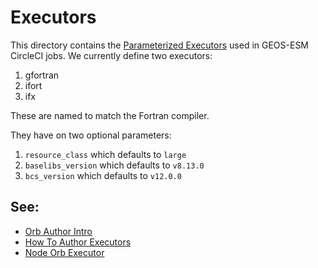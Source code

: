 # Executors

This directory contains the [Parameterized Executors](https://circleci.com/docs/2.0/reusing-config/#executors) used in GEOS-ESM
CircleCI jobs. We currently define two executors:

1. gfortran
2. ifort
3. ifx

These are named to match the Fortran compiler.

They have on two optional parameters:

1. `resource_class` which defaults to `large`
2. `baselibs_version` which defaults to `v8.13.0`
3. `bcs_version` which defaults to `v12.0.0`

## See:
 - [Orb Author Intro](https://circleci.com/docs/2.0/orb-author-intro/#section=configuration)
 - [How To Author Executors](https://circleci.com/docs/2.0/reusing-config/#authoring-reusable-executors)
 - [Node Orb Executor](https://github.com/CircleCI-Public/node-orb/blob/master/src/executors/default.yml)
